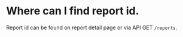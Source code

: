 # Where can I find report id.

Report id can be found on report detail page or via API GET `/reports`.